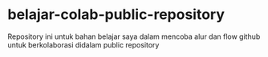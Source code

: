 # belajar-colab-public-repository
Repository ini untuk bahan belajar saya dalam mencoba alur dan flow github untuk berkolaborasi didalam public repository
